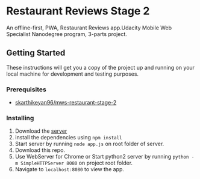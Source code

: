 # Restaurant Reviews Stage 2

An offline-first, PWA, Restaurant Reviews app.Udacity Mobile Web Specialist Nanodegree program, 3-parts project. 

## Getting Started

These instructions will get you a copy of the project up and running on your local machine for development and testing purposes.

### Prerequisites

- [skarthikeyan96/mws-restaurant-stage-2](https://github.com/skarthikeyan96/mws-restaurant-stage-2)

### Installing

1. Download the [server](https://github.com/skarthikeyan96/mws-restaurant-stage-2)
2. install the dependencies using `npm install`
3. Start server by running `node app.js` on root folder of server.
3. Download this repo.
4. Use WebServer for Chrome or Start python2 server by running `python -m SimpleHTTPServer 8080` on project root folder.
5. Navigate to `localhost:8080` to view the app.


